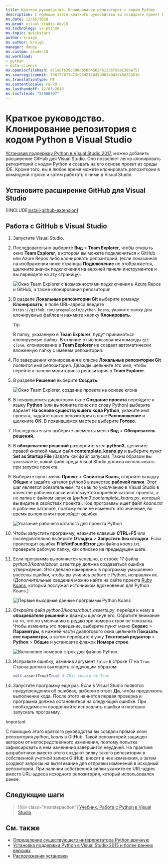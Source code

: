 ```yaml
---
title: Краткое руководство. Клонирование репозитория с кодом Python
description: С помощью этого краткого руководства вы создадите проект Python в Visual Studio, клонировав репозиторий Python Koans с использованием Visual Studio Team Explorer
ms.date: 12/06/2018
ms.prod: visual-studio-dev15
ms.technology: vs-python
ms.topic: quickstart
author: kraigb
ms.author: kraigb
manager: douge
ms.custom: seodec18
ms.workload:
- python
- data-science
ms.openlocfilehash: 871a5f620cc90db5064562461336fdeac38ba757
ms.sourcegitcommit: 708f77071c73c95d212645b00fa943d45d35361b
ms.translationtype: HT
ms.contentlocale: ru-RU
ms.lasthandoff: 12/07/2018
ms.locfileid: "53068397"
---
```

# <a name="quickstart-clone-a-repository-of-python-code-in-visual-studio"></a>Краткое руководство. Клонирование репозитория с кодом Python в Visual Studio

[Установив поддержку Python в Visual Studio 2017](installing-python-support-in-visual-studio.md), можно добавить расширение GitHub для Visual Studio. Оно позволяет легко клонировать репозиторий с кодом Python и создать на его основе проект из среды IDE. Кроме того, вы в любое время можете клонировать репозитории в командной строке и затем работать с ними в Visual Studio.

## <a name="install-the-github-extension-for-visual-studio"></a>Установите расширение GitHub для Visual Studio

[!INCLUDE[install-github-extension](includes/install-github-extension.md)]

## <a name="work-with-github-in-visual-studio"></a>Работа с GitHub в Visual Studio

1. Запустите Visual Studio.

1. Последовательно выберите **Вид** > **Team Explorer**, чтобы открыть окно **Team Explorer**, в котором вы можете подключиться к GitHub или Azure Repos либо клонировать репозиторий. (если показанная на изображении ниже страница **Подключение** не отображается, щелкните значок подключения на верхней панели инструментов и вы перейдете на эту страницу).

    ![Окно Team Explorer с возможностями подключения к Azure Repos и GitHub, а также клонирования репозитория](media/team-explorer.png)

1. В разделе **Локальные репозитории Git** выберите команду **Клонировать**, в поле URL-адреса введите `https://github.com/gregmalcolm/python_koans`, укажите папку для клонируемых файлов и нажмите кнопку **Клонировать**.

    > [!Tip]
    > В папку, указанную в **Team Explorer**, будут приниматься клонируемые файлы. В отличие от использования команды `git clone`, клонирование в **Team Explorer** не создает автоматически вложенную папку с именем репозитория.

1. По завершении клонирования в списке **Локальные репозитории Git** появится имя репозитория. Дважды щелкните это имя, чтобы перейти к панели мониторинга репозитория в **Team Explorer**.

1. В разделе **Решения** выберите **Создать**.

    ![Окно Team Explorer, создание проекта на основе клона](media/team-explorer-new-project.png)

1. В появившемся диалоговом окне **Создание проекта** перейдите к языку **Python** (или выполните поиск по слову Python) выберите вариант **На основе существующего кода Python**, укажите имя проекта, задайте папку репозитория в поле **Расположение** и щелкните **ОК**. В появившемся мастере выберите **Готово**.

1. Последовательно выберите элементы меню **Вид** > **Обозреватель решений**.

1. В **обозревателе решений** разверните узел **python3**, щелкните правой кнопкой мыши файл **contemplate_koans.py** и выберите пункт **Set as Startup File** (Задать как файл запуска). Таким образом вы указываете, какой файл среда Visual Studio должна использовать при запуске проекта.

1. Выберите пункт меню **Проект** > **Свойства Koans**, откройте вкладку **Общие** и задайте каталог python3 в качестве **рабочей папки**. Этот шаг является обязательным, так как по умолчанию в Visual Studio в качестве рабочей папки используется корневой каталог проекта, а не папка с файлом запуска (*python3\contemplate_koans.py*, который вы видите в свойствах проекта). Код программы ищет файл *koans.txt* в рабочем каталоге, поэтому если не изменить это значение, во время выполнения произойдет ошибка.

    ![Указание рабочего каталога для проекта Python](media/projects-set-working-directory.png)

1. Чтобы запустить программу, нажмите клавиши **CTRL**+**F5** или последовательно выберите **Отладка** > **Запустить без отладки**. Если происходит ошибка **FileNotFoundError** для файла *koans.txt*, проверьте рабочую папку, как описано на предыдущем шаге.

1. Если программа выполняется успешно, в строке 17 файла *python3/koans/about_asserts.py* должна создаваться ошибка утверждения. Это сделано намеренно: в программу умышленно внесены ошибки, чтобы вы учились работе с Python, исправляя их. (Дополнительные сведения можно найти на сайте проекта [Ruby Koans](https://rubykoans.com/), который послужил источником вдохновения для Python Koans.)

    ![Первые выходные данные программы Python Koans](media/koans-output.png)

1. Откройте файл *python3/koans/about_asserts.py*, перейдя к нему в **обозревателе решений** и дважды щелкнув его. Обратите внимание на то, что по умолчанию в редакторе номера строк не показаны. Чтобы изменить это поведение, выберите пункт меню **Сервис** > **Параметры**, в нижней части диалогового окна щелкните **Показать все параметры**, а затем перейдите к узлу **Текстовый редактор** > **Python** > **Общие** и установите флажок **Номера строк**.

    ![Включение номеров строк для файлов Python](media/options-general-line-numbers.png)

1. Исправьте ошибку, изменив аргумент `False` в строке 17 на `True`. Строка должна выглядеть следующим образом:

    ```python
    self.assertTrue(True) # This should be True
    ```

1. Запустите программу еще раз. Если в Visual Studio появятся предупреждения об ошибках, выберите ответ **Да**, чтобы продолжить выполнение кода. После этого начнется первая проверка и программа должна остановиться на следующей ошибке. При необходимости продолжайте исправлять ошибки и повторно запускать программу.

> [!Important]
> С помощью этого краткого руководства вы создали прямой клон репозитория *python_koans* в GitHub. Такой репозиторий защищен автором от непосредственного изменения, поэтому попытка зафиксировать в нем изменения завершится неудачей. На практике разработчики вместо этого создают вилку такого репозитория в собственной учетной записи GitHub, вносят в нее изменения, а затем создают запросы на вытягивание для отправки изменений в исходный репозиторий. При наличии собственной вилки укажите ее URL-адрес вместо URL-адреса исходного репозитория, который использовался ранее.

## <a name="next-steps"></a>Следующие шаги

> [!div class="nextstepaction"]
> [Учебник. Работа с Python в Visual Studio](tutorial-working-with-python-in-visual-studio-step-01-create-project.md)

## <a name="see-also"></a>См. также

- [Определение существующего интерпретатора Python вручную](managing-python-environments-in-visual-studio.md#manually-identify-an-existing-environment)
- [Установка поддержки Python в Visual Studio 2015 и более ранних версиях](installing-python-support-in-visual-studio.md)
- [Расположения установки](installing-python-support-in-visual-studio.md#install-locations)
